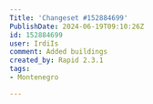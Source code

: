 ```yaml
---
Title: 'Changeset #152884699'
PublishDate: 2024-06-19T09:10:26Z
id: 152884699
user: IrdiIs
comment: Added buildings
created_by: Rapid 2.3.1
tags:
- Montenegro

---
```


